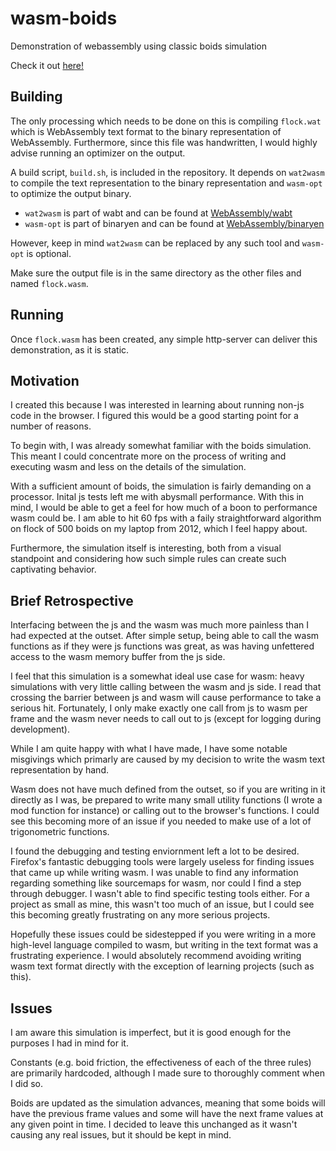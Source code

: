 # wasm-boids
Demonstration of webassembly using classic boids simulation

Check it out [here!](https://nickgirardo.github.io/animation-tests/wasm-boids/)

## Building
The only processing which needs to be done on this is compiling `flock.wat` which is WebAssembly text format to the binary representation of WebAssembly.
Furthermore, since this file was handwritten, I would highly advise running an optimizer on the output.

A build script, `build.sh`, is included in the repository.
It depends on `wat2wasm` to compile the text representation to the binary representation and `wasm-opt` to optimize the output binary.

- `wat2wasm` is part of wabt and can be found at [WebAssembly/wabt](https://github.com/WebAssembly/wabt)
- `wasm-opt` is part of binaryen and can be found at [WebAssembly/binaryen](https://github.com/WebAssembly/binaryen)

However, keep in mind `wat2wasm` can be replaced by any such tool and `wasm-opt` is optional.

Make sure the output file is in the same directory as the other files and named `flock.wasm`.

## Running
Once `flock.wasm` has been created, any simple http-server can deliver this demonstration, as it is static.

## Motivation
I created this because I was interested in learning about running non-js code in the browser.
I figured this would be a good starting point for a number of reasons.

To begin with, I was already somewhat familiar with the boids simulation.
This meant I could concentrate more on the process of writing and executing wasm and less on the details of the simulation.

With a sufficient amount of boids, the simulation is fairly demanding on a processor.
Inital js tests left me with abysmall performance.
With this in mind, I would be able to get a feel for how much of a boon to performance wasm could be.
I am able to hit 60 fps with a faily straightforward algorithm on flock of 500 boids on my laptop from 2012, which I feel happy about.

Furthermore, the simulation itself is interesting, both from a visual standpoint and considering how such simple rules can create such captivating behavior.

## Brief Retrospective
Interfacing between the js and the wasm was much more painless than I had expected at the outset.
After simple setup, being able to call the wasm functions as if they were js functions was great, as was having unfettered access to the wasm memory buffer from the js side.

I feel that this simulation is a somewhat ideal use case for wasm: heavy simulations with very little calling between the wasm and js side.
I read that crossing the barrier between js and wasm will cause performance to take a serious hit.
Fortunately, I only make exactly one call from js to wasm per frame and the wasm never needs to call out to js (except for logging during development).

While I am quite happy with what I have made, I have some notable misgivings which primarly are caused by my decision to write the wasm text representation by hand.

Wasm does not have much defined from the outset, so if you are writing in it directly as I was, be prepared to write many small utility functions (I wrote a mod function for instance) or calling out to the browser's functions.
I could see this becoming more of an issue if you needed to make use of a lot of trigonometric functions.

I found the debugging and testing enviornment left a lot to be desired.
Firefox's fantastic debugging tools were largely useless for finding issues that came up while writing wasm.
I was unable to find any information regarding something like sourcemaps for wasm, nor could I find a step through debugger.
I wasn't able to find specific testing tools either.
For a project as small as mine, this wasn't too much of an issue, but I could see this becoming greatly frustrating on any more serious projects.

Hopefully these issues could be sidestepped if you were writing in a more high-level language compiled to wasm, but writing in the text format was a frustrating experience.
I would absolutely recommend avoiding writing wasm text format directly with the exception of learning projects (such as this).

## Issues

I am aware this simulation is imperfect, but it is good enough for the purposes I had in mind for it.

Constants (e.g. boid friction, the effectiveness of each of the three rules) are primarily hardcoded, although I made sure to thoroughly comment when I did so.

Boids are updated as the simulation advances, meaning that some boids will have the previous frame values and some will have the next frame values at any given point in time.
I decided to leave this unchanged as it wasn't causing any real issues, but it should be kept in mind.
